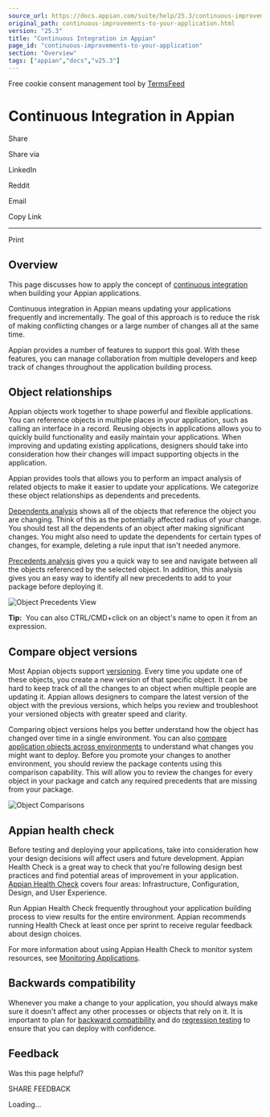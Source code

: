 ```yaml
---
source_url: https://docs.appian.com/suite/help/25.3/continuous-improvements-to-your-application.html
original_path: continuous-improvements-to-your-application.html
version: "25.3"
title: "Continuous Integration in Appian"
page_id: "continuous-improvements-to-your-application"
section: "Overview"
tags: ["appian","docs","v25.3"]
---
```



Free cookie consent management tool by [TermsFeed](https://www.termsfeed.com/)

# Continuous Integration in Appian

Share

Share via

LinkedIn

Reddit

Email

Copy Link

* * *

Print

## Overview

This page discusses how to apply the concept of [continuous integration](devops-with-appian.html) when building your Appian applications.

Continuous integration in Appian means updating your applications frequently and incrementally. The goal of this approach is to reduce the risk of making conflicting changes or a large number of changes all at the same time.

Appian provides a number of features to support this goal. With these features, you can manage collaboration from multiple developers and keep track of changes throughout the application building process.

## Object relationships

Appian objects work together to shape powerful and flexible applications. You can reference objects in multiple places in your application, such as calling an interface in a record. Reusing objects in applications allows you to quickly build functionality and easily maintain your applications. When improving and updating existing applications, designers should take into consideration how their changes will impact supporting objects in the application.

Appian provides tools that allows you to perform an impact analysis of related objects to make it easier to update your applications. We categorize these object relationships as dependents and precedents.

[Dependents analysis](Trace_Relationships_for_Impact_Analysis.html#dependents-and-precedents-view) shows all of the objects that reference the object you are changing. Think of this as the potentially affected radius of your change. You should test all the dependents of an object after making significant changes. You might also need to update the dependents for certain types of changes, for example, deleting a rule input that isn't needed anymore.

[Precedents analysis](Trace_Relationships_for_Impact_Analysis.html#dependents-and-precedents-view) gives you a quick way to see and navigate between all the objects referenced by the selected object. In addition, this analysis gives you an easy way to identify all new precedents to add to your package before deploying it.

![Object Precedents View](images/object-precedents-view.png)

**Tip:**  You can also CTRL/CMD+click on an object's name to open it from an expression.

## Compare object versions

Most Appian objects support [versioning](Managing_Object_Versions.html). Every time you update one of these objects, you create a new version of that specific object. It can be hard to keep track of all the changes to an object when multiple people are updating it. Appian allows designers to compare the latest version of the object with the previous versions, which helps you review and troubleshoot your versioned objects with greater speed and clarity.

Comparing object versions helps you better understand how the object has changed over time in a single environment. You can also [compare application objects across environments](compare-deployment-packages.html) to understand what changes you might want to deploy. Before you promote your changes to another environment, you should review the package contents using this comparison capability. This will allow you to review the changes for every object in your package and catch any required precedents that are missing from your package.

![Object Comparisons](images/devops-object-diffs.png)

## Appian health check

Before testing and deploying your applications, take into consideration how your design decisions will affect users and future development. Appian Health Check is a great way to check that you're following design best practices and find potential areas of improvement in your application. [Appian Health Check](health-check.html) covers four areas: Infrastructure, Configuration, Design, and User Experience.

Run Appian Health Check frequently throughout your application building process to view results for the entire environment. Appian recommends running Health Check at least once per sprint to receive regular feedback about design choices.

For more information about using Appian Health Check to monitor system resources, see [Monitoring Applications](monitoring-applications.html).

## Backwards compatibility

Whenever you make a change to your application, you should always make sure it doesn't affect any other processes or objects that rely on it. It is important to plan for [backward compatibility](https://community.appian.com/w/the-appian-playbook/162/backward-compatible-design-planning-for-subsequent-deployments) and do [regression testing](testing-applications.html) to ensure that you can deploy with confidence.

## Feedback

Was this page helpful?

SHARE FEEDBACK

Loading...